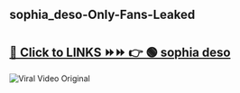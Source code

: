 
 ## sophia_deso-Only-Fans-Leaked

# <h2><a href="https://clipsfans.com/sophia_deso&ref=git">🔗 Click to LINKS ⏩⏩ 👉 🟢 sophia deso </a></h2>

<a href="https://clipsfans.com/sophia_deso&ref=git" rel="nofollow" data-target="animated-image.originalLink"><img src="https://i.ibb.co.com/xMMVF88/686577567.gif" alt="Viral Video Original" style="max-width: 100%; display: inline-block;" data-target="animated-image.originalImage"></a>
